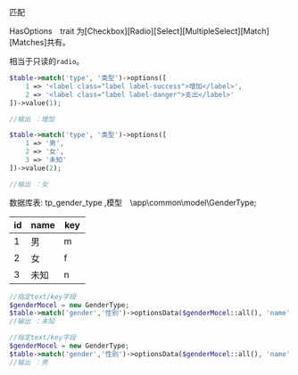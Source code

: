 匹配

HasOptions　trait 为[Checkbox][Radio][Select][MultipleSelect][Match][Matches]共有。

相当于只读的`radio`。

```php
$table->match('type', '类型')->options([
    1 => '<label class="label label-success">增加</label>', 
    2 => '<label class="label label-danger">支出</label>'
])->value(1);

//输出 ：增加
```

```php
$table->match('type', '类型')->options([
    1 => '男', 
    2 => '女',
    3 => '未知'
])->value(2);

//输出 ：女
```

数据库表: tp_gender_type ,模型　\app\common\model\GenderType;

| id |name| key |
| ---- | ---- | ---- |
| 1  |  男 | m　 |
| 2  |  女 | f　 |
| 3  |  未知 | n　 |

```php
//指定text/key字段
$genderMocel = new GenderType;
$table->match('gender','性别')->optionsData($genderMocel::all(), 'name')->value(3);//默认主键`id`作为key
//输出 ：未知
```

```php
//指定text/key字段
$genderMocel = new GenderType;
$table->match('gender','性别')->optionsData($genderMocel::all(), 'name', 'key')->value('m');
//输出 ：男
```
